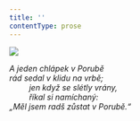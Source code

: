 ```yaml
---
title: ''
contentType: prose
---
```


![](../Images/040.jpg)

_A jeden chlápek v Porubě  
rád sedal v klidu na vrbě;  
         jen když se slétly vrány,  
         říkal si namíchaný:  
„Měl jsem radš zůstat v Porubě.“_
